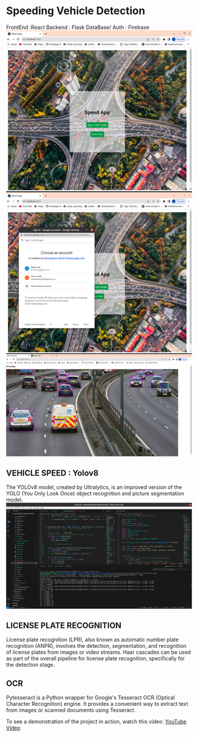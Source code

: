 # Speeding Vehicle Detection 
FrontEnd :React
Backend : Flask
DataBase/ Auth : Firebase
![Alt Text](https://github.com/3112ik09/SpeedApp/blob/master/1.png)
![Alt Text](https://github.com/3112ik09/SpeedApp/blob/master/2.png)
![Alt Text](https://github.com/3112ik09/SpeedApp/blob/master/Screenshot%20from%202023-05-08%2021-50-39.png)
## VEHICLE SPEED : Yolov8 
The YOLOv8 model, created by Ultralytics, is an improved version of the YOLO (You Only Look Once) object recognition and picture segmentation model.
![Alt Text](https://github.com/3112ik09/SpeedApp/blob/master/Screenshot%20from%202023-05-08%2022-14-50.png)
## LICENSE PLATE RECOGNITION 
License plate recognition (LPR), also known as automatic number plate recognition (ANPR), involves the detection, segmentation, and recognition of license plates from images or video streams. Haar cascades can be used as part of the overall pipeline for license plate recognition, specifically for the detection stage.
## OCR
Pytesseract is a Python wrapper for Google's Tesseract OCR (Optical Character Recognition) engine. It provides a convenient way to extract text from images or scanned documents using Tesseract.

To see a demonstration of the project in action, watch this video: [YouTube Video](https://www.youtube.com/watch?v=qqOpcMs3hFE)

